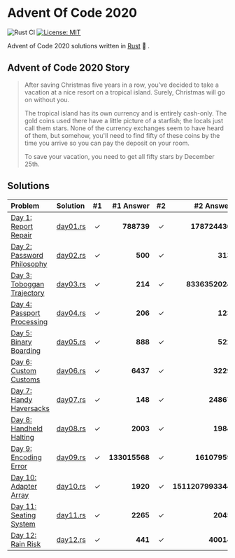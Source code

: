 # Advent Of Code 2020

![Rust CI](https://github.com/barsa2000/AOC2020/workflows/Rust%20CI/badge.svg) [![License: MIT](https://img.shields.io/badge/License-MIT-yellow.svg)](https://opensource.org/licenses/MIT)

Advent of Code 2020 solutions written in [Rust](https://www.rust-lang.org/) :crab: .

## Advent of Code 2020 Story

> After saving Christmas five years in a row, you've decided to take a vacation at a nice resort on a tropical island. Surely, Christmas will go on without you.
>
> The tropical island has its own currency and is entirely cash-only. The gold coins used there have a little picture of a starfish; the locals just call them stars. None of the currency exchanges seem to have heard of them, but somehow, you'll need to find fifty of these coins by the time you arrive so you can pay the deposit on your room.
>
> To save your vacation, you need to get all fifty stars by December 25th.

## Solutions

| Problem                                                             | Solution                 | #1  |     #1 Answer | #2  |           #2 Answer |
| :------------------------------------------------------------------ | :----------------------- | :-: | ------------: | :-: | ------------------: |
| [Day 1: Report Repair](https://adventofcode.com/2020/day/1)         | [day01.rs](src/day01.rs) |  ✓  |    **788739** |  ✓  |       **178724430** |
| [Day 2: Password Philosophy](https://adventofcode.com/2020/day/2)   | [day02.rs](src/day02.rs) |  ✓  |       **500** |  ✓  |             **313** |
| [Day 3: Toboggan Trajectory](https://adventofcode.com/2020/day/3)   | [day03.rs](src/day03.rs) |  ✓  |       **214** |  ✓  |      **8336352024** |
| [Day 4: Passport Processing](https://adventofcode.com/2020/day/4)   | [day04.rs](src/day04.rs) |  ✓  |       **206** |  ✓  |             **123** |
| [Day 5: Binary Boarding](https://adventofcode.com/2020/day/5)       | [day05.rs](src/day05.rs) |  ✓  |       **888** |  ✓  |             **522** |
| [Day 6: Custom Customs](https://adventofcode.com/2020/day/6)        | [day06.rs](src/day06.rs) |  ✓  |      **6437** |  ✓  |            **3229** |
| [Day 7: Handy Haversacks](https://adventofcode.com/2020/day/7)      | [day07.rs](src/day07.rs) |  ✓  |       **148** |  ✓  |           **24867** |
| [Day 8: Handheld Halting](https://adventofcode.com/2020/day/8)      | [day08.rs](src/day08.rs) |  ✓  |      **2003** |  ✓  |            **1984** |
| [Day 9: Encoding Error](https://adventofcode.com/2020/day/9)        | [day09.rs](src/day09.rs) |  ✓  | **133015568** |  ✓  |        **16107959** |
| [Day 10: Adapter Array](https://adventofcode.com/2020/day/10)       | [day10.rs](src/day10.rs) |  ✓  |      **1920** |  ✓  |   **1511207993344** |
| [Day 11: Seating System](https://adventofcode.com/2020/day/11)      | [day11.rs](src/day11.rs) |  ✓  |      **2265** |  ✓  |            **2045** |
| [Day 12: Rain Risk](https://adventofcode.com/2020/day/12)           | [day12.rs](src/day12.rs) |  ✓  |       **441** |  ✓  |           **40014** |
